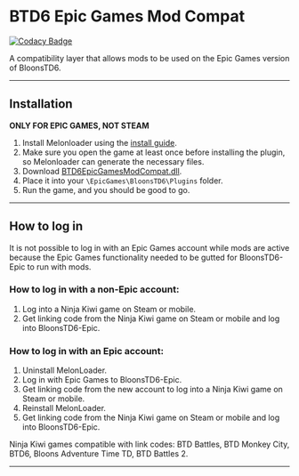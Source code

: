 # BTD6 Epic Games Mod Compat

[![Codacy Badge](https://app.codacy.com/project/badge/Grade/158d1613844b41648231ced3d0026112)](https://app.codacy.com/gh/GrahamKracker/BTD6EpicGamesModCompat/dashboard?utm_source=gh&utm_medium=referral&utm_content=&utm_campaign=Badge_grade)

A compatibility layer that allows mods to be used on the Epic Games version of BloonsTD6.

---

## Installation
**ONLY FOR EPIC GAMES, NOT STEAM**
1.  Install Melonloader using the [install guide](https://hemisemidemipresent.github.io/btd6-modding-tutorial/).
2.  Make sure you open the game at least once before installing the plugin, so Melonloader can generate the necessary files.
3.  Download [BTD6EpicGamesModCompat.dll](https://github.com/GrahamKracker/BTD6EpicGamesModCompat/releases/latest).
4.  Place it into  your `\EpicGames\BloonsTD6\Plugins` folder.
5.  Run the game, and you should be good to go.

---

## How to log in
It is not possible to log in with an Epic Games account while mods are active because the Epic Games functionality needed to be gutted for BloonsTD6-Epic to run with mods.
  
### How to log in with a non-Epic account:
1.  Log into a Ninja Kiwi game on Steam or mobile.
2.  Get linking code from the Ninja Kiwi game on Steam or mobile and log into BloonsTD6-Epic.

### How to log in with an Epic account:
1.  Uninstall MelonLoader.
2.  Log in with Epic Games to BloonsTD6-Epic.
3.  Get linking code from the new account to log into a Ninja Kiwi game on Steam or mobile.
4.  Reinstall MelonLoader.
5.  Get linking code from the Ninja Kiwi game on Steam or mobile and log into BloonsTD6-Epic.

Ninja Kiwi games compatible with link codes: BTD Battles, BTD Monkey City, BTD6, Bloons Adventure Time TD, BTD Battles 2.
 
---
